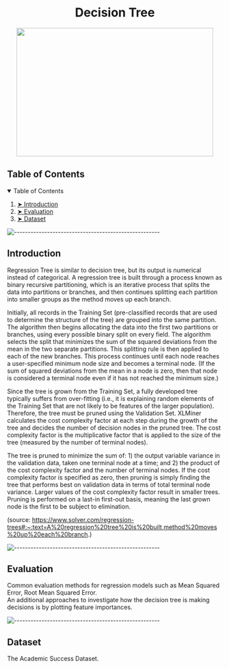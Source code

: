 <h1 align="center"> Decision Tree </h1>  

<p align="center">
  <img width="460" height="300" src="https://github.com/minxuanluo/INDE577/blob/main/Regression/images/regressiontree.png">
</p>

<!-- TABLE OF CONTENTS -->
<h2 id="table-of-contents"> Table of Contents</h2>

<details open="open">
  <summary>Table of Contents</summary>
  <ol>
    <li><a href="#Introduction"> ➤ Introduction</a></li>
    <li><a href="#Evaluation"> ➤ Evaluation</a></li>
    <li><a href="#Dataset"> ➤ Dataset</a></li>
  </ol>
</details>

![-----------------------------------------------------](https://raw.githubusercontent.com/andreasbm/readme/master/assets/lines/rainbow.png)

<!-- Introduction -->
<h2 id="Introduction"> Introduction</h2>

<p align="justify"> 
  
  Regression Tree is similar to decision tree, but its output is numerical instead of categorical. A regression tree is built through a process known as binary recursive partitioning, which is an iterative process that splits the data into partitions or branches, and then continues splitting each partition into smaller groups as the method moves up each branch.

  Initially, all records in the Training Set (pre-classified records that are used to determine the structure of the tree) are grouped into the same partition. The algorithm then begins allocating the data into the first two partitions or branches, using every possible binary split on every field. The algorithm selects the split that minimizes the sum of the squared deviations from the mean in the two separate partitions. This splitting rule is then applied to each of the new branches. This process continues until each node reaches a user-specified minimum node size and becomes a terminal node. (If the sum of squared deviations from the mean in a node is zero, then that node is considered a terminal node even if it has not reached the minimum size.)
  
  Since the tree is grown from the Training Set, a fully developed tree typically suffers from over-fitting (i.e., it is explaining random elements of the Training Set that are not likely to be features of the larger population). Therefore, the tree must be pruned using the Validation Set. XLMiner calculates the cost complexity factor at each step during the growth of the tree and decides the number of decision nodes in the pruned tree. The cost complexity factor is the multiplicative factor that is applied to the size of the tree (measured by the number of terminal nodes).

  The tree is pruned to minimize the sum of: 1) the output variable variance in the validation data, taken one terminal node at a time; and 2) the product of the cost complexity factor and the number of terminal nodes. If the cost complexity factor is specified as zero, then pruning is simply finding the tree that performs best on validation data in terms of total terminal node variance. Larger values of the cost complexity factor result in smaller trees. Pruning is performed on a last-in first-out basis, meaning the last grown node is the first to be subject to elimination.

(source: https://www.solver.com/regression-trees#:~:text=A%20regression%20tree%20is%20built,method%20moves%20up%20each%20branch.)
</p>

![-----------------------------------------------------](https://raw.githubusercontent.com/andreasbm/readme/master/assets/lines/rainbow.png)



<!-- Evaluation -->
<h2 id="Evaluation"> Evaluation</h2>

<p align="center">
</p>

<p> 
Common evaluation methods for regression models such as Mean Squared Error, Root Mean Squared Error.
<br />
An additional approaches to investigate how the decision tree is making decisions is by plotting feature importances.
</p>

![-----------------------------------------------------](https://raw.githubusercontent.com/andreasbm/readme/master/assets/lines/rainbow.png)

<h2 id="Dataset"> Dataset</h2>
The Academic Success Dataset.
